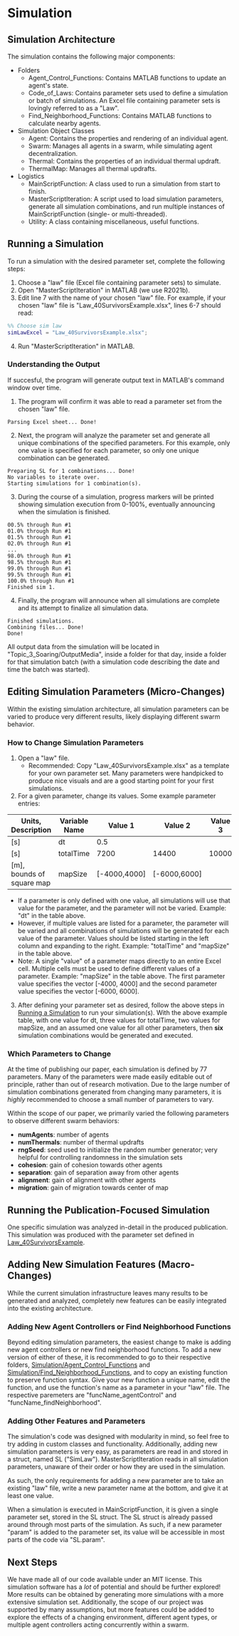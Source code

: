 # Simulation

## Simulation Architecture
The simulation contains the following major components:
- Folders
    - Agent_Control_Functions: Contains MATLAB functions to update an agent's state.
    - Code_of_Laws: Contains parameter sets used to define a simulation or batch of simulations. An Excel file containing parameter sets is lovingly referred to as a "Law".
    - Find_Neighborhood_Functions: Contains MATLAB functions to calculate nearby agents.
- Simulation Object Classes
    - Agent: Contains the properties and rendering of an individual agent.
    - Swarm: Manages all agents in a swarm, while simulating agent decentralization.
    - Thermal: Contains the properties of an individual thermal updraft.
    - ThermalMap: Manages all thermal updrafts.
- Logistics
    - MainScriptFunction: A class used to run a simulation from start to finish.
    - MasterScriptIteration: A script used to load simulation parameters, generate all simulation combinations, and run multiple instances of MainScriptFunction (single- or multi-threaded).
    - Utility: A class containing miscellaneous, useful functions.

## Running a Simulation

To run a simulation with the desired parameter set, complete the following steps:

1. Choose a "law" file (Excel file containing parameter sets) to simulate.
2. Open "MasterScriptIteration" in MATLAB (we use R2021b).
3. Edit line 7 with the name of your chosen "law" file. For example, if your chosen "law" file is "Law_40SurvivorsExample.xlsx", lines 6-7 should read:
```MATLAB
%% Choose sim law
simLawExcel = "Law_40SurvivorsExample.xlsx";
```
4. Run "MasterScriptIteration" in MATLAB.

### Understanding the Output
If succesful, the program will generate output text in MATLAB's command window over time.

1. The program will confirm it was able to read a parameter set from the chosen "law" file.
```
Parsing Excel sheet... Done!
```

2. Next, the program will analyze the parameter set and generate all unique combinations of the specified parameters. For this example, only one value is specified for each parameter, so only one unique combination can be generated.
```
Preparing SL for 1 combinations... Done!
No variables to iterate over.
Starting simulations for 1 combination(s).
```

3. During the course of a simulation, progress markers will be printed showing simulation execution from 0-100%, eventually announcing when the simulation is finished.
```
00.5% through Run #1 
01.0% through Run #1 
01.5% through Run #1 
02.0% through Run #1 
...
98.0% through Run #1 
98.5% through Run #1 
99.0% through Run #1 
99.5% through Run #1 
100.0% through Run #1 
Finished sim 1.
```

4. Finally, the program will announce when all simulations are complete and its attempt to finalize all simulation data.
```
Finished simulations.
Combining files... Done!
Done!
```

All output data from the simulation will be located in "Topic_3_Soaring/OutputMedia", inside a folder for that day, inside a folder for that simulation batch (with a simulation code describing the date and time the batch was started).

## Editing Simulation Parameters (Micro-Changes)

Within the existing simulation architecture, all simulation parameters can be varied to produce very different results, likely displaying different swarm behavior. 

### How to Change Simulation Parameters
1. Open a "law" file.
    - Recommended: Copy "Law_40SurvivorsExample.xlsx" as a template for your own parameter set. Many parameters were handpicked to produce nice visuals and are a good starting point for your first simulations.
2. For a given parameter, change its values. Some example parameter entries:

| Units, Description        | Variable Name | Value 1      | Value 2      | Value 3 |
|---------------------------|---------------|--------------|--------------|---------|
| [s]                       | dt            | 0.5          |              |         |
| [s]                       | totalTime     | 7200         | 14400        | 10000   |
| [m], bounds of square map | mapSize       | [-4000,4000] | [-6000,6000] |         |

- If a parameter is only defined with one value, all simulations will use that value for the parameter, and the parameter will not be varied. Example: "dt" in the table above.
- However, if multiple values are listed for a parameter, the parameter will be varied and all combinations of simulations will be generated for each value of the parameter. Values should be listed starting in the left column and expanding to the right. Example: "totalTime" and "mapSize" in the table above.
- Note: A single "value" of a parameter maps directly to an entire Excel cell. Multiple cells must be used to define different values of a parameter. Example: "mapSize" in the table above. The first parameter value specifies the vector [-4000, 4000] and the second parameter value specifies the vector [-6000, 6000].

3. After defining your parameter set as desired, follow the above steps in [Running a Simulation](#running-a-simulation) to run your simulation(s). With the above example table, with one value for dt, three values for totalTime, two values for mapSize, and an assumed one value for all other parameters, then **six** simulation combinations would be generated and executed.

### Which Parameters to Change
At the time of publishing our paper, each simulation is defined by 77 parameters. Many of the parameters were made easily editable out of principle, rather than out of research motivation. Due to the large number of simulation combinations generated from changing many parameters, it is *highly* recommended to choose a small number of parameters to vary.

Within the scope of our paper, we primarily varied the following parameters to observe different swarm behaviors:
- **numAgents**: number of agents
- **numThermals**: number of thermal updrafts
- **rngSeed**: seed used to initialize the random number generator; very helpful for controlling randomness in the simulation sets
- **cohesion**: gain of cohesion towards other agents
- **separation**: gain of separation away from other agents
- **alignment**: gain of alignment with other agents
- **migration**: gain of migration towards center of map

## Running the Publication-Focused Simulation

One specific simulation was analyzed in-detail in the produced publication. This simulation was produced with the parameter set defined in [Law_40SurvivorsExample](Simulation/Code_of_Laws/Law_40SurvivorsExample.xlsx).

## Adding New Simulation Features (Macro-Changes)

While the current simulation infrastructure leaves many results to be generated and analyzed, completely new features can be easily integrated into the existing architecture.

### Adding New Agent Controllers or Find Neighborhood Functions

Beyond editing simulation parameters, the easiest change to make is adding new agent controllers or new find neighborhood functions. To add a new version of either of these, it is recommended to go to their respective folders, [Simulation/Agent_Control_Functions](/Simulation/Agent_Control_Functions/) and [Simulation/Find_Neighborhood_Functions](/Simulation/Find_Neighborhood_Functions/), and to copy an existing function to preserve function syntax. Give your new function a unique name, edit the function, and use the function's name as a parameter in your "law" file. The respective paremeters are "funcName_agentControl" and "funcName_findNeighborhood".

### Adding Other Features and Parameters

The simulation's code was designed with modularity in mind, so feel free to try adding in custom classes and functionality. Additionally, adding new simulation parameters is very easy, as parameters are read in and stored in a struct, named SL ("SimLaw"). MasterScriptIteration reads in all simulation parameters, unaware of their order or how they are used in the simulation.

As such, the only requirements for adding a new parameter are to take an existing "law" file, write a new parameter name at the bottom, and give it at least one value.

When a simulation is executed in MainScriptFunction, it is given a single parameter set, stored in the SL struct. The SL struct is already passed around through most parts of the simulation. As such, if a new parameter "param" is added to the parameter set, its value will be accessible in most parts of the code via "SL.param".

## Next Steps

We have made all of our code available under an MIT license. This simulation software has a *lot* of potential and should be further explored! More results can be obtained by generating more simulations with a more extensive simulation set. Additionally, the scope of our project was supported by many assumptions, but more features could be added to explore the effects of a changing environment, different agent types, or multiple agent controllers acting concurrently within a swarm.